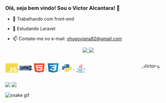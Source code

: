 ### Olá, seja bem vindo! Sou o Victor Alcantara! 👋

- 🔭 Trabalhando com front-end
- 🌱 Estudando Laravel
- 📫 Contate-me no e-mail: vhugoviana82@gmail.com

  <div align="center">
  <a href="https://github.com/victorflay">
  <img height="180em"  src="https://github-readme-stats.vercel.app/api?username=victorflay&show_icons=true&theme=onedark&include_all_commits=true&count_private=true"/>
  <img height="180em" src="https://github-readme-stats.vercel.app/api/top-langs/?username=victorflay&layout=compact&langs_count=7&theme=onedark"/>
</div>
  
  <div style="display: inline_block"><br>
  <img align="center" alt="Victor-Js" height="30" width="40" src="https://raw.githubusercontent.com/devicons/devicon/master/icons/javascript/javascript-plain.svg">
  <img align="center" alt="Victor-PHP" height="30" width="40" src="https://raw.githubusercontent.com/devicons/devicon/master/icons/php/php-original.svg" />
  <img align="center" alt="Victor-HTML" height="30" width="40" src="https://raw.githubusercontent.com/devicons/devicon/master/icons/html5/html5-original.svg">
  <img align="center" alt="Victor-CSS" height="30" width="40" src="https://raw.githubusercontent.com/devicons/devicon/master/icons/css3/css3-original.svg">
  <img align="center" alt="Victor-Python" height="30" width="40" src="https://raw.githubusercontent.com/devicons/devicon/master/icons/python/python-original.svg">
  <img align="center" alt="Victor-Java" height="30" width="40" src="https://raw.githubusercontent.com/devicons/devicon/master/icons/java/java-original.svg" />
  <img align="right" alt="Victor-pic" height="150" style="border-radius:50px;" src="https://scontent.fcgh10-1.fna.fbcdn.net/v/t1.18169-9/19959220_1519973361366504_3657544334279731795_n.jpg?_nc_cat=105&ccb=1-7&_nc_sid=09cbfe&_nc_ohc=gVtv0MzNVQ0AX__B7Kz&_nc_ht=scontent.fcgh10-1.fna&oh=00_AT9b_qxxjOGUDmd1ErCFaVGYMJ8SWRGz9LRs7lblywsjgQ&oe=635806DD">
</div>
  
  ##
  
<div> 
  <a href = "mailto:vhugoviana82@gmail.com"><img src="https://img.shields.io/badge/-Gmail-%23333?style=for-the-badge&logo=gmail&logoColor=white" target="_blank"></a>
  <a href="https://www.linkedin.com/in/victor-hugo-viana-de-alcantara-60103117b" target="_blank"><img src="https://img.shields.io/badge/-LinkedIn-%230077B5?style=for-the-badge&logo=linkedin&logoColor=white" target="_blank"></a> 
 
</div>

![snake gif](https://github.com/VictorFlay/victorflay/blob/output/github-contribution-grid-snake.svg)

